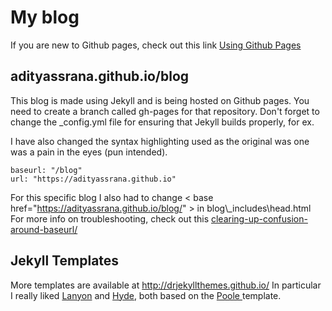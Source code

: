 # My blog
If you are new to Github pages, check out this link [Using Github Pages](https://developer.mozilla.org/en-US/docs/Learn/Common_questions/Using_Github_pages)

## adityassrana.github.io\/blog
This blog is made using Jekyll and is being hosted on Github pages. You need to create a branch called gh-pages for that repository.
Don't forget to change the \_config.yml file for ensuring that Jekyll builds properly, for ex.

I have also changed the syntax highlighting used as the original was one was a pain in the eyes (pun intended).

````
baseurl: "/blog"
url: "https://adityassrana.github.io"
````
For this specific blog I also had to change  < base href="https://adityassrana.github.io/blog/" > in blog\\\_includes\head.html
For more info on troubleshooting, check out this [clearing-up-confusion-around-baseurl/](https://byparker.com/blog/2014/clearing-up-confusion-around-baseurl/)

## Jekyll Templates
More templates are available at http://drjekyllthemes.github.io/
In particular I really liked [Lanyon](http://lanyon.getpoole.com/) and [Hyde](https://hyde.getpoole.com/), both based on the [Poole ](https://getpoole.com/) template.


